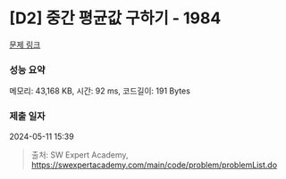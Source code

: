 # [D2] 중간 평균값 구하기 - 1984 

[문제 링크](https://swexpertacademy.com/main/code/problem/problemDetail.do?contestProbId=AV5Pw_-KAdcDFAUq) 

### 성능 요약

메모리: 43,168 KB, 시간: 92 ms, 코드길이: 191 Bytes

### 제출 일자

2024-05-11 15:39



> 출처: SW Expert Academy, https://swexpertacademy.com/main/code/problem/problemList.do